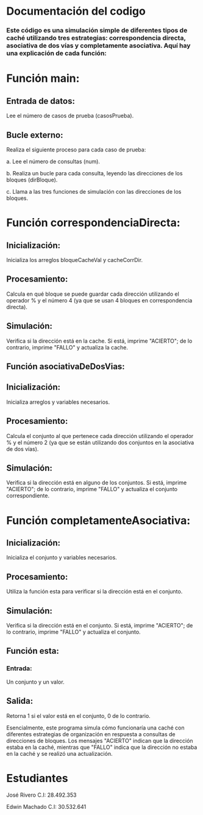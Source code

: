 # Documentación del codigo
### Este código es una simulación simple de diferentes tipos de caché utilizando tres estrategias: correspondencia directa, asociativa de dos vías y completamente asociativa. Aquí hay una explicación de cada función:

# Función main:
## Entrada de datos: 
Lee el número de casos de prueba (casosPrueba).

## Bucle externo: 
Realiza el siguiente proceso para cada caso de prueba:

a. Lee el número de consultas (num).

b. Realiza un bucle para cada consulta, leyendo las direcciones de los bloques (dirBloque).

c. Llama a las tres funciones de simulación con las direcciones de los bloques.

# Función correspondenciaDirecta:
## Inicialización: 
Inicializa los arreglos bloqueCacheVal y cacheCorrDir.
## Procesamiento: 
Calcula en qué bloque se puede guardar cada dirección utilizando el operador % y el número 4 (ya que se usan 4 bloques en correspondencia directa).

## Simulación:
 Verifica si la dirección está en la cache. Si está, imprime "ACIERTO"; de lo contrario, imprime "FALLO" y actualiza la cache.

## Función asociativaDeDosVias:
## Inicialización: 
Inicializa arreglos y variables necesarios.

## Procesamiento: 
Calcula el conjunto al que pertenece cada dirección utilizando el operador % y el número 2 (ya que se están utilizando dos conjuntos en la asociativa de dos vías).

## Simulación:
 Verifica si la dirección está en alguno de los conjuntos. Si está, imprime "ACIERTO"; de lo contrario, imprime "FALLO" y actualiza el conjunto correspondiente.

# Función completamenteAsociativa:
## Inicialización: 
Inicializa el conjunto y variables necesarios.

## Procesamiento:
 Utiliza la función esta para verificar si la
 dirección está en el conjunto.
## Simulación: 
Verifica si la dirección está en el conjunto. Si está, imprime "ACIERTO"; de lo contrario, imprime "FALLO" y actualiza el conjunto.
## Función esta:
### Entrada: 
Un conjunto y un valor.
## Salida: 
Retorna 1 si el valor está en el conjunto, 0 de lo contrario.

Esencialmente, este programa simula cómo funcionaría una caché con diferentes estrategias de organización en respuesta a consultas de direcciones de bloques. Los mensajes "ACIERTO" indican que la dirección estaba en la caché, mientras que "FALLO" indica que la dirección no estaba en la caché y se realizó una actualización. 

# Estudiantes

José Rivero C.I:  28.492.353

Edwin Machado C.I: 30.532.641